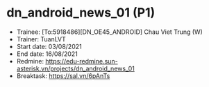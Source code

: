 # dn_android_news_01 (P1)
* Trainee: [To:5918486][DN_OE45_ANDROID] Chau Viet Trung (W)
* Trainer: TuanLVT
* Start date: 03/08/2021
* End date: 16/08/2021
* Redmine: https://edu-redmine.sun-asterisk.vn/projects/dn_android_news_01
* Breaktask: https://sal.vn/6pAnTs
